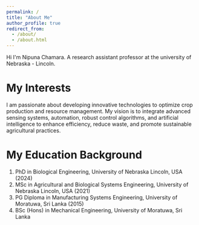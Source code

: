 ```yaml
---
permalink: /
title: "About Me"
author_profile: true
redirect_from: 
  - /about/
  - /about.html
---
```


Hi I'm Nipuna Chamara. A research assistant professor at the university of Nebraska - Lincoln.

My Interests
======
I am passionate about developing innovative technologies to optimize crop production and resource management. My vision is to integrate advanced sensing systems, automation, robust control algorithms, and artificial intelligence to enhance efficiency, reduce waste, and promote sustainable agricultural practices.

My Education Background
======
1. PhD in Biological Engineering, University of Nebraska Lincoln, USA (2024)
2. MSc in Agricultural and Biological Systems Engineering, University of Nebraska Lincoln, USA (2021)   
3. PG Diploma in Manufacturing Systems Engineering, University of Moratuwa, Sri Lanka (2015)       
4. BSc (Hons) in Mechanical Engineering, University of Moratuwa, Sri Lanka


